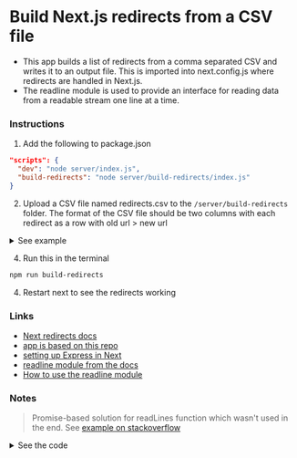# Build Next.js redirects from a CSV file

- This app builds a list of redirects from a comma separated CSV and writes it to an output file. This is imported into next.config.js where redirects are handled in Next.js.
- The readline module is used to provide an interface for reading data from a readable stream one line at a time.

### Instructions

1. Add the following to package.json
```json
"scripts": {
  "dev": "node server/index.js",
  "build-redirects": "node server/build-redirects/index.js"
}
```
2. Upload a CSV file named redirects.csv to the `/server/build-redirects` folder. The format of the CSV file should be two columns with each redirect as a row with old url > new url
<details>
<summary>See example</summary>
 
| old url   | new url                    |
|:----------|:---------------------------|
| /cromwell | https://www.cromwell.co.uk | 
| /google   | https://google.com         | 
| /next     | https://nextjs.org         | 

</details>

4. Run this in the terminal
```bash
npm run build-redirects
```
4. Restart next to see the redirects working

### Links  
- [Next redirects docs](https://nextjs.org/docs/api-reference/next.config.js/redirects)
- [app is based on this repo](https://github.com/kaimanaagency/pixels-next-redirects)
- [setting up Express in Next](https://www.youtube.com/watch?v=kmrJkrW-ha0&ab_channel=skell)
- [readline module from the docs](https://nodejs.org/api/readline.html)
- [How to use the readline module](https://gist.github.com/initlove/2478016)

### Notes

> Promise-based solution for readLines function which wasn't used in the end. See [example on stackoverflow](https://stackoverflow.com/questions/69811324/how-can-i-make-a-readline-await-async-promise)

<details>
  <summary>See the code</summary>
  
```js
const readLines = async (file) => {
  const result = []
  const lineReader = readline.createInterface({
    input: fs.createReadStream(file),
    crlfDelay: Infinity,
  });
  const promises = [];
  for await (const line of lineReader) {
    const parts = line.split(',');
    const promise = new Promise((resolve, reject) => {
      resolve(parts);
    });
    promises.push(promise);
  }
  return await Promise.all(promises);
}
```

</details>